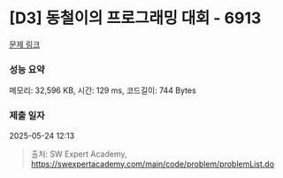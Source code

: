 # [D3] 동철이의 프로그래밍 대회 - 6913 

[문제 링크](https://swexpertacademy.com/main/code/problem/problemDetail.do?contestProbId=AWicMVWKTuMDFAUL) 

### 성능 요약

메모리: 32,596 KB, 시간: 129 ms, 코드길이: 744 Bytes

### 제출 일자

2025-05-24 12:13



> 출처: SW Expert Academy, https://swexpertacademy.com/main/code/problem/problemList.do